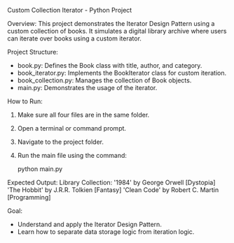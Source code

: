 Custom Collection Iterator - Python Project

Overview:
This project demonstrates the Iterator Design Pattern using a custom collection of books.
It simulates a digital library archive where users can iterate over books using a custom iterator.

Project Structure:
- book.py: Defines the Book class with title, author, and category.
- book_iterator.py: Implements the BookIterator class for custom iteration.
- book_collection.py: Manages the collection of Book objects.
- main.py: Demonstrates the usage of the iterator.

How to Run:
1. Make sure all four files are in the same folder.
2. Open a terminal or command prompt.
3. Navigate to the project folder.
4. Run the main file using the command:

   python main.py

Expected Output:
Library Collection:
'1984' by George Orwell [Dystopia]
'The Hobbit' by J.R.R. Tolkien [Fantasy]
'Clean Code' by Robert C. Martin [Programming]

Goal:
- Understand and apply the Iterator Design Pattern.
- Learn how to separate data storage logic from iteration logic.
